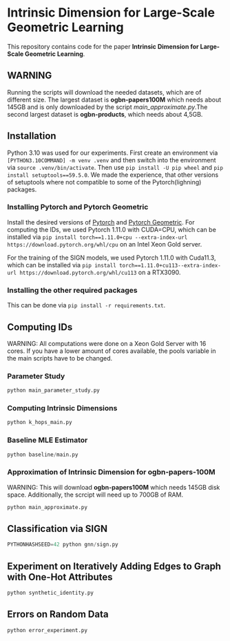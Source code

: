 # Intrinsic Dimension for Large-Scale Geometric Learning

This repository contains code for the paper **Intrinsic Dimension for Large-Scale Geometric Learning**.

## WARNING

Running the scripts will download the needed datasets, which are of different size. 
The largest dataset is **ogbn-papers100M** which needs about 145GB and is only downloaded by the script *main_approximate.py*.The second largest dataset is **ogbn-products**, which needs about 4,5GB.

## Installation
Python 3.10 was used for our experiments.
First create an environment via `[PYTHON3.10COMMAND] -m venv .venv` and then switch into the environment via `source .venv/bin/activate`. Then use `pip install -U pip wheel` and `pip install setuptools==59.5.0`. We made the experience, that other versions of setuptools where not compatible to some of the Pytorch(lighning) packages. 


### Installing Pytorch and Pytorch Geometric


Install the desired versions of [Pytorch](https://pytorch.org/get-started/locally/) and [Pytorch Geometric](https://pytorch-geometric.readthedocs.io/en/latest/notes/installation.html). For computing the IDs, we used Pytorch 1.11.0 with CUDA=CPU, which can be installed via `pip install torch==1.11.0+cpu --extra-index-url https://download.pytorch.org/whl/cpu` on an Intel Xeon Gold server. 

For the training of the SIGN models, we used Pytorch 1.11.0 with Cuda11.3, which can be installed via `pip install torch==1.11.0+cu113--extra-index-url https://download.pytorch.org/whl/cu113` on a RTX3090.

### Installing the other required packages

This can be done via `pip install -r requirements.txt`.

## Computing IDs

WARNING: All computations were done on a Xeon Gold Server with 16 cores. If you have a lower amount of cores available, the pools variable in the main scripts have to be changed.


### Parameter Study

```python
python main_parameter_study.py
```

### Computing Intrinsic Dimensions

```python
python k_hops_main.py
```

### Baseline MLE Estimator

```python
python baseline/main.py
```

### Approximation of Intrinsic Dimension for ogbn-papers-100M
WARNING: This will download **ogbn-papers100M** which needs 145GB disk space. Additionally, the scrcipt will need up to 700GB of RAM.

```python
python main_approximate.py
```


## Classification via SIGN

```python
PYTHONHASHSEED=42 python gnn/sign.py
```

## Experiment on Iteratively Adding Edges to Graph with One-Hot Attributes
```python
python synthetic_identity.py
```

## Errors on Random Data
```python
python error_experiment.py
```
